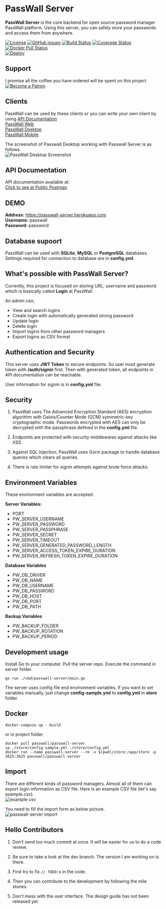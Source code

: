 # PassWall Server

**PassWall Server** is the core backend for open source password manager PassWall platform. Using this server, you can safely store your passwords and access them from anywhere. 

[![License](https://img.shields.io/github/license/pass-wall/passwall-server)](https://github.com/pass-wall/passwall-server/blob/master/LICENSE)
[![GitHub issues](https://img.shields.io/github/issues/pass-wall/passwall-server)](https://github.com/pass-wall/passwall-server/issues)
[![Build Status](https://travis-ci.org/pass-wall/passwall-server.svg?branch=master)](https://travis-ci.org/pass-wall/passwall-server) 
[![Coverage Status](https://coveralls.io/repos/github/pass-wall/passwall-server/badge.svg?branch=master)](https://coveralls.io/github/pass-wall/passwall-server?branch=master)
[![Docker Pull Status](https://img.shields.io/docker/pulls/passwall/passwall-server)](https://hub.docker.com/u/passwall/)  
[![Deploy](https://www.herokucdn.com/deploy/button.svg)](https://heroku.com/deploy)

## Support
I promise all the coffee you have ordered will be spent on this project  
[![Become a Patron](https://www.yakuter.com/wp-content/yuklemeler/yakuter-patreon.png)](https://www.patreon.com/bePatron?u=33541638)

## Clients
PassWall can be used by these clients or you can write your own client by using [API Documentation](https://documenter.getpostman.com/view/3658426/SzYbyHXj)     
[PassWall Web](https://github.com/pass-wall/passwall-web)  
[PassWall Desktop](https://github.com/pass-wall/passwall-desktop)  
[PassWall Mobile](https://github.com/pass-wall/passwall-mobile)  

The screenshot of Passwall Desktop working with Passwall Server is as follows  
![PassWall Desktop Screenshot](https://www.yakuter.com/wp-content/yuklemeler/PassWall-Desktop-Screenshot.png "PassWall Desktop")

## API Documentation
API documentation available at:   
[Click to see at Public Postman](https://documenter.getpostman.com/view/3658426/SzYbyHXj)   

## DEMO
**Address:** https://passwall-server.herokuapp.com  
**Username:** passwall  
**Password:** password

## Database supoort
PassWall can be used with **SQLite**, **MySQL** or **PostgreSQL** databases. Settings required for connection to database are in **config.yml**.

## What's possible with PassWall Server?
Currently, this project is focused on storing URL, username and password which is basically called **Login** at PassWall.

An admin can;  
- View and search logins
- Create login with automatically generated strong password
- Update login
- Delete login
- Import logins from other password managers
- Export logins as CSV format

## Authentication and Security
This server uses **JWT Token** to secure endpoints. So user must generate token with **/auth/signin** first. Then with generated token, all endpoints in API documentation can be reachable. 
  
User information for signin is in **config.yml** file.

## Security
1. PassWall uses The Advanced Encryption Standard (AES) encryption algorithm with Galois/Counter Mode (GCM) symmetric-key cryptographic mode. Passwords encrypted with AES can only be decrypted with the passphrase defined in the **config.yml** file.

2. Endpoints are protected with security middlewares against attacks like XSS.

3. Against SQL injection, PassWall uses Gorm package to handle database queries which clears all queries.

4. There is rate limiter for signin attempts against brute force attacks.

## Environment Variables
These environment variables are accepted:

**Server Variables:**
- PORT
- PW_SERVER_USERNAME
- PW_SERVER_PASSWORD
- PW_SERVER_PASSPHRASE
- PW_SERVER_SECRET
- PW_SERVER_TIMEOUT  
- PW_SERVER_GENERATED_PASSWORD_LENGTH 
- PW_SERVER_ACCESS_TOKEN_EXPIRE_DURATION
- PW_SERVER_REFRESH_TOKEN_EXPIRE_DURATION 
  
**Database Variables**
- PW_DB_DRIVER
- PW_DB_NAME
- PW_DB_USERNAME
- PW_DB_PASSWORD
- PW_DB_HOST
- PW_DB_PORT
- PW_DB_PATH

**Backup Variables**
- PW_BACKUP_FOLDER
- PW_BACKUP_ROTATION
- PW_BACKUP_PERIOD

## Development usage
Install Go to your computer. Pull the server repo. Execute the command in server folder.

```
go run ./cmd/passwall-server/main.go
```

The server uses config file end environment variables. If you want to set variables manually, just change **config-sample.yml** to **config.yml** in **store** folder.

## Docker

```
docker-compose up --build
```
or in project folder
```
docker pull passwall/passwall-server
cp ./store/config-sample.yml ./store/config.yml
docker run --name passwall-server --rm -v $(pwd)/store:/app/store -p 3625:3625 passwall/passwall-server
```

## Import
There are different kinds of password managers. Almost all of them can export login information as CSV file. Here is an example CSV file (let's say example.csv).  
![example csv](https://www.yakuter.com/wp-content/yuklemeler/example-csv.png "Example CSV File")  
  
You need to fill the import form as below picture.  
![passwall-server import](https://www.yakuter.com/wp-content/yuklemeler/gpass-import-csv.png "Import Form and Request Example")

## Hello Contributors

1. Don't send too much commit at once. It will be easier for us to do a code review.

1. Be sure to take a look at the dev branch. The version I am working on is there.

1. First try to fix `// TODO:`s in the code.

1. Then you can contribute to the development by following the mile stones.

1. Don't mess with the user interface. The design guide has not been released yet.

